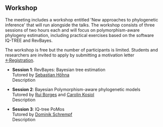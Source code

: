 ## Workshop

The meeting includes a workshop entitled 'New approaches to phylogenetic inference' that will run alongside the talks. The workshop consists of three sessions of two hours each and will focus on polymorphism-aware phylogeny estimation, including practical exercises based on the software IQ-TREE and RevBayes.

The workshop is free but the number of participants is limited. Students and researchers are invited to apply by submitting a motivation letter [&#8592;Registration](registration.md).

* **Session 1**: RevBayes: Bayesian tree estimation<br/>
Tutored by [Sebastian Höhna](https://hoehnalab.github.io//)<br/>
Description

* **Session 2**: Bayesian Polymorphism-aware phylogenetic models<br/>
Tutored by [Rui Borges](https://www.researchgate.net/profile/Rui_Borges4) and [Carolin Kosiol](https://risweb.st-andrews.ac.uk/portal/en/persons/carolin-kosiol(c9f40ab1-9f6d-4739-b827-f572db24bbd5).html) <br/>
Description

* **Session 3**: IQ-tree PoMos<br/>
Tutored by [Dominik Schrempf](http://www.cibiv.at/people/dominik/)<br/>
Description